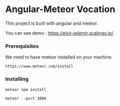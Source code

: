 # Angular-Meteor Vocation

This project is built with angular and meteor.

You can see demo : https://elvir-ademir.scalingo.io/


### Prerequisites

We need to have meteor installed on your machine.

```
https://www.meteor.com/install
```

### Installing

```
meteor npm install
```

```
meteor --port 3000
```


